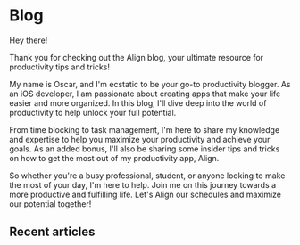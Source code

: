 # Blog

Hey there!

Thank you for checking out the Align blog, your ultimate resource for productivity tips and tricks!

My name is Oscar, and I'm ecstatic to be your go-to productivity blogger. As an iOS developer, I am passionate about creating apps that make your life easier and more organized. In this blog, I'll dive deep into the world of productivity to help unlock your full potential.

From time blocking to task management, I'm here to share my knowledge and expertise to help you maximize your productivity and achieve your goals. As an added bonus, I'll also be sharing some insider tips and tricks on how to get the most out of my productivity app, Align.

So whether you're a busy professional, student, or anyone looking to make the most of your day, I'm here to help. Join me on this journey towards a more productive and fulfilling life. Let's Align our schedules and maximize our potential together!

## Recent articles
